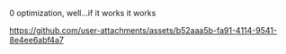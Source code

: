 0 optimization, well...if it works it works

https://github.com/user-attachments/assets/b52aaa5b-fa91-4114-9541-8e4ee6abf4a7

